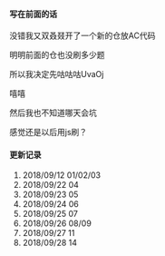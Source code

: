 #### 写在前面的话

没错我又双叒叕开了一个新的仓放AC代码

明明前面的仓也没刷多少题

所以我决定先咕咕咕UvaOj

嘻嘻

然后我也不知道哪天会坑

感觉还是以后用js刷？

#### 更新记录

1. 2018/09/12  01/02/03
2. 2018/09/22 04
3. 2018/09/23 05
4. 2018/09/24 06
5. 2018/09/25 07
6. 2018/09/26 08/09
7. 2018/09/27 11
8. 2018/09/28 14
